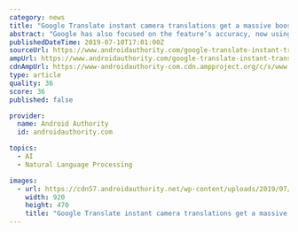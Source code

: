 ```yaml
---
category: news
title: "Google Translate instant camera translations get a massive boost"
abstract: "Google has also focused on the feature’s accuracy, now using previously disclosed neural machine translation (NMT) tech to reduce translation errors by between 55 and 85 percent for some language pairs. The feature — which also appears in Google Lens ..."
publishedDateTime: 2019-07-10T17:01:00Z
sourceUrl: https://www.androidauthority.com/google-translate-instant-translations-1007624/
ampUrl: https://www.androidauthority.com/google-translate-instant-translations-1007624/amp/
cdnAmpUrl: https://www-androidauthority-com.cdn.ampproject.org/c/s/www.androidauthority.com/google-translate-instant-translations-1007624/amp/
type: article
quality: 36
score: 36
published: false

provider:
  name: Android Authority
  id: androidauthority.com

topics:
  - AI
  - Natural Language Processing

images:
  - url: https://cdn57.androidauthority.net/wp-content/uploads/2019/07/google-translate-instant-translations-920x470.jpg
    width: 920
    height: 470
    title: "Google Translate instant camera translations get a massive boost"
---
```

